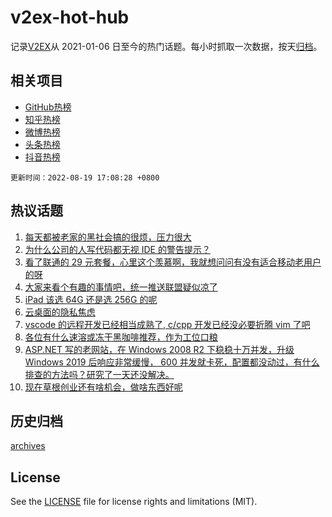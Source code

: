 # v2ex-hot-hub

 记录[V2EX](https://www.v2ex.com/)从 2021-01-06 日至今的热门话题。每小时抓取一次数据，按天[归档](archives)。
 
 ## 相关项目

- [GitHub热榜](https://github.com/lonnyzhang423/github-hot-hub)
- [知乎热榜](https://github.com/lonnyzhang423/zhihu-hot-hub)
- [微博热榜](https://github.com/lonnyzhang423/weibo-hot-hub)
- [头条热榜](https://github.com/lonnyzhang423/toutiao-hot-hub)
- [抖音热榜](https://github.com/lonnyzhang423/douyin-hot-hub)


 `更新时间：2022-08-19 17:08:28 +0800`

## 热议话题

1. [每天都被老家的黑社会搞的很烦，压力很大](https://www.v2ex.com/t/873898)
1. [为什么公司的人写代码都无视 IDE 的警告提示？](https://www.v2ex.com/t/873803)
1. [看了联通的 29 元套餐，心里这个羡慕啊，我就想问问有没有适合移动老用户的呀](https://www.v2ex.com/t/873891)
1. [大家来看个有趣的事情吧，统一推送联盟疑似凉了](https://www.v2ex.com/t/873940)
1. [iPad 该选 64G 还是选 256G 的呢](https://www.v2ex.com/t/873885)
1. [云桌面的隐私焦虑](https://www.v2ex.com/t/873861)
1. [vscode 的远程开发已经相当成熟了, c/cpp 开发已经没必要折腾 vim 了吧](https://www.v2ex.com/t/873893)
1. [各位有什么速溶或冻干黑咖啡推荐，作为工位口粮](https://www.v2ex.com/t/873897)
1. [ASP.NET 写的老网站，在 Windows 2008 R2 下稳稳十万并发，升级 Windows 2019 后响应非常缓慢， 600 并发就卡死，配置都没动过，有什么排查的方法吗？研究了一天还没解决。](https://www.v2ex.com/t/873862)
1. [现在草根创业还有啥机会，做啥东西好呢](https://www.v2ex.com/t/873900)

## 历史归档

[archives](archives)

## License

See the [LICENSE](LICENSE) file for license rights and limitations (MIT).

